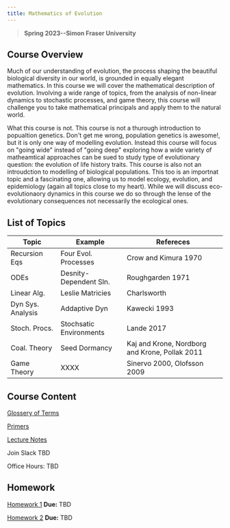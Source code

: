 ```yaml
---
title: Mathematics of Evolution
---
```


> **Spring 2023--Simon Fraser University**

## Course Overview
Much of our understanding of evolution, the process shaping the beautiful biological diversity in our world, is grounded in equally elegant mathematics.  In this course we will cover the mathematical description of evolution. Involving a wide range of topics, from the analysis of non-linear dynamics to stochastic processes, and game theory, this course will challenge you to take mathematical principals and apply them to the natural world. 

What this course is not.  This course is not a thurough introduction to popualtion genetics.  Don't get me wrong, population genetics is awesome!, but it is only one way of modelling evolution.  Instead this course will focus on "going wide" instead of "going deep" exploring how a wide variety of matheamtical approaches can be sued to study type of evolutionary question: the evolution of life history traits.  This course is also not an introudction to modelling of biological populations.  This too is an importnat topic and a fascinating one, allowing us to model ecology, evolution, and epidemiology (again all topics close to my heart).  While we will discuss eco-evolutionaory dynamics in this course we do so through the lense of the evolutionary consequences not necessarily the ecological ones.
 
## List of Topics

| Topic       	| Example      | Refereces		|
| ----------- 	| ----------- 	| -----------	|
| Recursion Eqs | Four Evol. Processes       	| Crow and Kimura 1970|
| ODEs	 	     	| Desnity-Dependent Sln. |Roughgarden 1971       	|
| Linear Alg. 				| Leslie Matricies | Charlsworth       	|
| Dyn Sys. Analysis | Addaptive Dyn        	| Kawecki 1993       	|
| Stoch. Procs. 		| Stochsatic Environments | Lande 2017       	|
| Coal. Theory		| Seed Dormancy | Kaj and Krone, Nordborg and Krone, Pollak 2011     	|
| Game Theory | XXXX | Sinervo 2000, Olofsson 2009    	|


## Course Content

[Glossery of Terms](Glossary.md)

[Primers](Primers.md)

[Lecture Notes](LectureNotes.md)

Join Slack TBD

Office Hours: TBD

## Homework 

[Homework 1](APMA990_HW1.pdf) **Due:** TBD

[Homework 2](APMA990_HW2.pdf) **Due:** TBD
